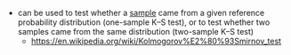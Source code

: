 - can be used to test whether a [sample](https://en.wikipedia.org/wiki/Random_sample "Random sample") came from a given reference probability distribution (one-sample K–S test), or to test whether two samples came from the same distribution (two-sample K–S test)
	- https://en.wikipedia.org/wiki/Kolmogorov%E2%80%93Smirnov_test